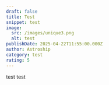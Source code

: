 ```yaml
---
draft: false
title: Test
snippet: test
image:
  src: /images/unique3.png
  alt: test
publishDate: 2025-04-22T11:55:00.000Z
author: Astroship
category: test
rating: 5
---
```

test test
